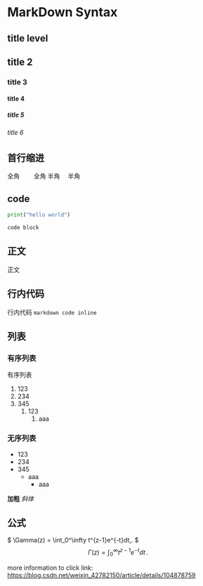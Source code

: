 # MarkDown Syntax
## title level
## title 2
### title 3
#### title 4
##### title 5
###### title 6

## 首行缩进
全角
&emsp;&emsp;全角
半角
&ensp;&ensp;半角

## code
```python
print("hello world")
```
```java
code block
```
## 正文
正文
## 行内代码
行内代码 `markdown code inline`
## 列表
### 有序列表
有序列表
1. 123
2. 234
3. 345
   1. 123
      1. aaa
### 无序列表
- 123
- 234
- 345
  - aaa
    - aaa

**加粗** *斜体*

## 公式
$ \Gamma(z) = \int_0^\infty t^{z-1}e^{-t}dt\,. $
$$ \Gamma(z) = \int_0^\infty t^{z-1}e^{-t}dt\,. $$

more information to click link: https://blog.csdn.net/weixin_42782150/article/details/104878759
